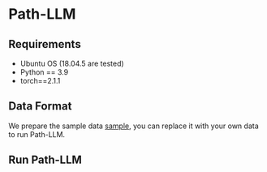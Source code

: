 # Path-LLM
## Requirements
- Ubuntu OS (18.04.5 are tested)
- Python == 3.9
- torch==2.1.1
## Data Format
We prepare the sample data [sample](main/sample), you can replace it with your own data to run Path-LLM.
## Run Path-LLM
